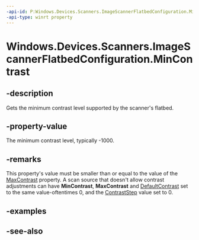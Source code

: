 ```yaml
---
-api-id: P:Windows.Devices.Scanners.ImageScannerFlatbedConfiguration.MinContrast
-api-type: winrt property
---
```


<!-- Property syntax
public int MinContrast { get; }
-->

# Windows.Devices.Scanners.ImageScannerFlatbedConfiguration.MinContrast

## -description
Gets the minimum contrast level supported by the scanner's flatbed.

## -property-value
The minimum contrast level, typically -1000.

## -remarks
This property's value must be smaller than or equal to the value of the [MaxContrast](imagescannerflatbedconfiguration_maxcontrast.md) property. A scan source that doesn't allow contrast adjustments can have **MinContrast**, **MaxContrast** and [DefaultContrast](imagescannerflatbedconfiguration_defaultcontrast.md) set to the same value-oftentimes 0, and the [ContrastStep](imagescannerflatbedconfiguration_contraststep.md) value set to 0.

## -examples

## -see-also
